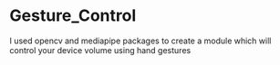 # Gesture_Control

I used opencv and mediapipe packages to create a module which will control your device volume using hand gestures
